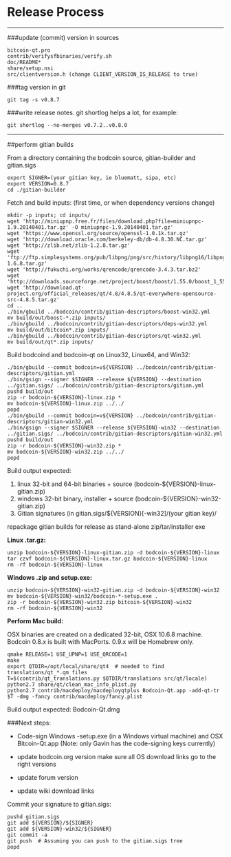 Release Process
====================

* * *

###update (commit) version in sources


	bitcoin-qt.pro
	contrib/verifysfbinaries/verify.sh
	doc/README*
	share/setup.nsi
	src/clientversion.h (change CLIENT_VERSION_IS_RELEASE to true)

###tag version in git

	git tag -s v0.8.7

###write release notes. git shortlog helps a lot, for example:

	git shortlog --no-merges v0.7.2..v0.8.0

* * *

##perform gitian builds

 From a directory containing the bodcoin source, gitian-builder and gitian.sigs
  
	export SIGNER=(your gitian key, ie bluematt, sipa, etc)
	export VERSION=0.8.7
	cd ./gitian-builder

 Fetch and build inputs: (first time, or when dependency versions change)

	mkdir -p inputs; cd inputs/
	wget 'http://miniupnp.free.fr/files/download.php?file=miniupnpc-1.9.20140401.tar.gz' -O miniupnpc-1.9.20140401.tar.gz'
	wget 'https://www.openssl.org/source/openssl-1.0.1k.tar.gz'
	wget 'http://download.oracle.com/berkeley-db/db-4.8.30.NC.tar.gz'
	wget 'http://zlib.net/zlib-1.2.8.tar.gz'
	wget 'ftp://ftp.simplesystems.org/pub/libpng/png/src/history/libpng16/libpng-1.6.8.tar.gz'
	wget 'http://fukuchi.org/works/qrencode/qrencode-3.4.3.tar.bz2'
	wget 'http://downloads.sourceforge.net/project/boost/boost/1.55.0/boost_1_55_0.tar.bz2'
	wget 'http://download.qt-project.org/official_releases/qt/4.8/4.8.5/qt-everywhere-opensource-src-4.8.5.tar.gz'
	cd ..
	./bin/gbuild ../bodcoin/contrib/gitian-descriptors/boost-win32.yml
	mv build/out/boost-*.zip inputs/
	./bin/gbuild ../bodcoin/contrib/gitian-descriptors/deps-win32.yml
	mv build/out/bitcoin*.zip inputs/
	./bin/gbuild ../bodcoin/contrib/gitian-descriptors/qt-win32.yml
	mv build/out/qt*.zip inputs/

 Build bodcoind and bodcoin-qt on Linux32, Linux64, and Win32:
  
	./bin/gbuild --commit bodcoin=v${VERSION} ../bodcoin/contrib/gitian-descriptors/gitian.yml
	./bin/gsign --signer $SIGNER --release ${VERSION} --destination ../gitian.sigs/ ../bodcoin/contrib/gitian-descriptors/gitian.yml
	pushd build/out
	zip -r bodcoin-${VERSION}-linux.zip *
	mv bodcoin-${VERSION}-linux.zip ../../
	popd
	./bin/gbuild --commit bodcoin=v${VERSION} ../bodcoin/contrib/gitian-descriptors/gitian-win32.yml
	./bin/gsign --signer $SIGNER --release ${VERSION}-win32 --destination ../gitian.sigs/ ../bodcoin/contrib/gitian-descriptors/gitian-win32.yml
	pushd build/out
	zip -r bodcoin-${VERSION}-win32.zip *
	mv bodcoin-${VERSION}-win32.zip ../../
	popd

  Build output expected:

  1. linux 32-bit and 64-bit binaries + source (bodcoin-${VERSION}-linux-gitian.zip)
  2. windows 32-bit binary, installer + source (bodcoin-${VERSION}-win32-gitian.zip)
  3. Gitian signatures (in gitian.sigs/${VERSION}[-win32]/(your gitian key)/

repackage gitian builds for release as stand-alone zip/tar/installer exe

**Linux .tar.gz:**

	unzip bodcoin-${VERSION}-linux-gitian.zip -d bodcoin-${VERSION}-linux
	tar czvf bodcoin-${VERSION}-linux.tar.gz bodcoin-${VERSION}-linux
	rm -rf bodcoin-${VERSION}-linux

**Windows .zip and setup.exe:**

	unzip bodcoin-${VERSION}-win32-gitian.zip -d bodcoin-${VERSION}-win32
	mv bodcoin-${VERSION}-win32/bodcoin-*-setup.exe .
	zip -r bodcoin-${VERSION}-win32.zip bitcoin-${VERSION}-win32
	rm -rf bodcoin-${VERSION}-win32

**Perform Mac build:**

  OSX binaries are created on a dedicated 32-bit, OSX 10.6.8 machine.
  Bodcoin 0.8.x is built with MacPorts.  0.9.x will be Homebrew only.

	qmake RELEASE=1 USE_UPNP=1 USE_QRCODE=1
	make
	export QTDIR=/opt/local/share/qt4  # needed to find translations/qt_*.qm files
	T=$(contrib/qt_translations.py $QTDIR/translations src/qt/locale)
	python2.7 share/qt/clean_mac_info_plist.py
	python2.7 contrib/macdeploy/macdeployqtplus Bodcoin-Qt.app -add-qt-tr $T -dmg -fancy contrib/macdeploy/fancy.plist

 Build output expected: Bodcoin-Qt.dmg

###Next steps:

* Code-sign Windows -setup.exe (in a Windows virtual machine) and
  OSX Bitcoin-Qt.app (Note: only Gavin has the code-signing keys currently)

* update bodcoin.org version
  make sure all OS download links go to the right versions

* update forum version

* update wiki download links

Commit your signature to gitian.sigs:

	pushd gitian.sigs
	git add ${VERSION}/${SIGNER}
	git add ${VERSION}-win32/${SIGNER}
	git commit -a
	git push  # Assuming you can push to the gitian.sigs tree
	popd

